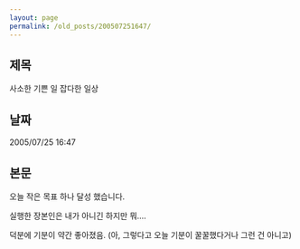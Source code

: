 ```yaml
---
layout: page
permalink: /old_posts/200507251647/
---
```


## 제목
사소한 기쁜 일 잡다한 일상

## 날짜
2005/07/25 16:47

## 본문

오늘 작은 목표 하나 달성 했습니다.

실행한 장본인은 내가 아니긴 하지만 뭐....

덕분에 기분이 약간 좋아졌음. (아, 그렇다고 오늘 기분이 꿀꿀했다거나 그런 건 아니고)